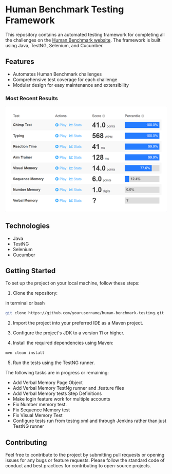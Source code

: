 # Human Benchmark Testing Framework

This repository contains an automated testing framework for completing all the challenges on the [Human Benchmark website](https://humanbenchmark.com/). The framework is built using Java, TestNG, Selenium, and Cucumber.

## Features
- Automates Human Benchmark challenges
- Comprehensive test coverage for each challenge
- Modular design for easy maintenance and extensibility
### Most Recent Results
![alt text](https://github.com/msyuksel/HumanBenchmarkTesting/blob/main/image.png)

## Technologies
- Java
- TestNG
- Selenium
- Cucumber

## Getting Started
To set up the project on your local machine, follow these steps:

1. Clone the repository:

  in terminal or bash
```bash
git clone https://github.com/yourusername/human-benchmark-testing.git
```

2. Import the project into your preferred IDE as a Maven project.

3. Configure the project's JDK to a version 11 or higher.

4. Install the required dependencies using Maven:


```bash
mvn clean install
```

5. Run the tests using the TestNG runner.


The following tasks are in progress or remaining:

- Add Verbal Memory Page Object
- Add Verbal Memory TestNg runner and .feature files
- Add Verbal Memory tests Step Definitions
- Make login feature work for multiple accounts
- Fix Number memory test.
- Fix Sequence Memory test
- Fix Visual Memory Test
- Configure tests run from testng xml and through Jenkins rather than just TestNG runner
## Contributing
Feel free to contribute to the project by submitting pull requests or opening issues for any bugs or feature requests. Please follow the standard code of conduct and best practices for contributing to open-source projects.
